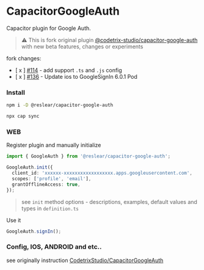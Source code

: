 # CapacitorGoogleAuth

Capacitor plugin for Google Auth.

> ⚠️ This is fork original plugin [@codetrix-studio/capacitor-google-auth](https://github.com/CodetrixStudio/CapacitorGoogleAuth) with new beta features, changes or experiments

fork changes:

- [ x ] [#114](https://github.com/CodetrixStudio/CapacitorGoogleAuth/pull/114) - add support `.ts` and `.js` config
- [ x ] [#136](https://github.com/CodetrixStudio/CapacitorGoogleAuth/pull/136) - Update ios to GoogleSignIn 6.0.1 Pod

### Install

```sh
npm i -D @reslear/capacitor-google-auth

npx cap sync
```

### WEB

Register plugin and manually initialize

```ts
import { GoogleAuth } from '@reslear/capacitor-google-auth';

GoogleAuth.init({
  client_id: 'xxxxxx-xxxxxxxxxxxxxxxxxx.apps.googleusercontent.com',
  scopes: ['profile', 'email'],
  grantOfflineAccess: true,
});
```

> see `init` method options - descriptions, examples, default values and types in `definition.ts`

Use it

```ts
GoogleAuth.signIn();
```

### Config, IOS, ANDROID and etc..

see originally instruction [CodetrixStudio/CapacitorGoogleAuth](https://github.com/CodetrixStudio/CapacitorGoogleAuth)
